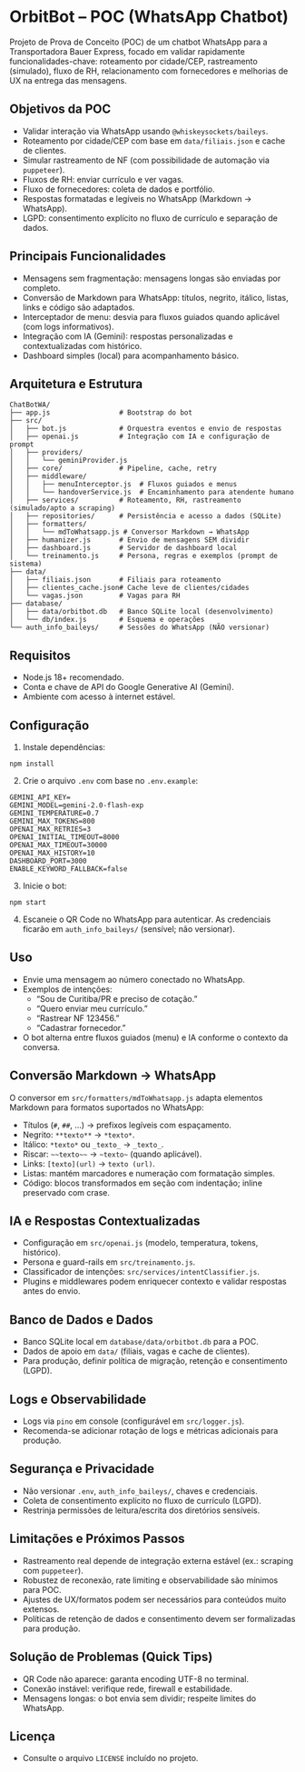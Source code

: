 # OrbitBot – POC (WhatsApp Chatbot)

Projeto de Prova de Conceito (POC) de um chatbot WhatsApp para a Transportadora Bauer Express, focado em validar rapidamente funcionalidades-chave: roteamento por cidade/CEP, rastreamento (simulado), fluxo de RH, relacionamento com fornecedores e melhorias de UX na entrega das mensagens.

## Objetivos da POC
- Validar interação via WhatsApp usando `@whiskeysockets/baileys`.
- Roteamento por cidade/CEP com base em `data/filiais.json` e cache de clientes.
- Simular rastreamento de NF (com possibilidade de automação via `puppeteer`).
- Fluxos de RH: enviar currículo e ver vagas.
- Fluxo de fornecedores: coleta de dados e portfólio.
- Respostas formatadas e legíveis no WhatsApp (Markdown → WhatsApp).
- LGPD: consentimento explícito no fluxo de currículo e separação de dados.

## Principais Funcionalidades
- Mensagens sem fragmentação: mensagens longas são enviadas por completo.
- Conversão de Markdown para WhatsApp: títulos, negrito, itálico, listas, links e código são adaptados.
- Interceptador de menu: desvia para fluxos guiados quando aplicável (com logs informativos).
- Integração com IA (Gemini): respostas personalizadas e contextualizadas com histórico.
- Dashboard simples (local) para acompanhamento básico.

## Arquitetura e Estrutura
```
ChatBotWA/
├── app.js                 # Bootstrap do bot
├── src/
│   ├── bot.js             # Orquestra eventos e envio de respostas
│   ├── openai.js          # Integração com IA e configuração de prompt
│   ├── providers/
│   │   └── geminiProvider.js
│   ├── core/              # Pipeline, cache, retry
│   ├── middleware/
│   │   ├── menuInterceptor.js  # Fluxos guiados e menus
│   │   └── handoverService.js  # Encaminhamento para atendente humano
│   ├── services/          # Roteamento, RH, rastreamento (simulado/apto a scraping)
│   ├── repositories/      # Persistência e acesso a dados (SQLite)
│   ├── formatters/
│   │   └── mdToWhatsapp.js # Conversor Markdown → WhatsApp
│   ├── humanizer.js       # Envio de mensagens SEM dividir
│   ├── dashboard.js       # Servidor de dashboard local
│   └── treinamento.js     # Persona, regras e exemplos (prompt de sistema)
├── data/
│   ├── filiais.json       # Filiais para roteamento
│   ├── clientes_cache.json# Cache leve de clientes/cidades
│   └── vagas.json         # Vagas para RH
├── database/
│   ├── data/orbitbot.db   # Banco SQLite local (desenvolvimento)
│   └── db/index.js        # Esquema e operações
└── auth_info_baileys/     # Sessões do WhatsApp (NÃO versionar)
```

## Requisitos
- Node.js 18+ recomendado.
- Conta e chave de API do Google Generative AI (Gemini).
- Ambiente com acesso à internet estável.

## Configuração
1) Instale dependências:
```
npm install
```
2) Crie o arquivo `.env` com base no `.env.example`:
```
GEMINI_API_KEY=
GEMINI_MODEL=gemini-2.0-flash-exp
GEMINI_TEMPERATURE=0.7
GEMINI_MAX_TOKENS=800
OPENAI_MAX_RETRIES=3
OPENAI_INITIAL_TIMEOUT=8000
OPENAI_MAX_TIMEOUT=30000
OPENAI_MAX_HISTORY=10
DASHBOARD_PORT=3000
ENABLE_KEYWORD_FALLBACK=false
```
3) Inicie o bot:
```
npm start
```
4) Escaneie o QR Code no WhatsApp para autenticar. As credenciais ficarão em `auth_info_baileys/` (sensível; não versionar).

## Uso
- Envie uma mensagem ao número conectado no WhatsApp.
- Exemplos de intenções:
  - “Sou de Curitiba/PR e preciso de cotação.”
  - “Quero enviar meu currículo.”
  - “Rastrear NF 123456.”
  - “Cadastrar fornecedor.”
- O bot alterna entre fluxos guiados (menu) e IA conforme o contexto da conversa.

## Conversão Markdown → WhatsApp
O conversor em `src/formatters/mdToWhatsapp.js` adapta elementos Markdown para formatos suportados no WhatsApp:
- Títulos (`#`, `##`, …) → prefixos legíveis com espaçamento.
- Negrito: `**texto**` → `*texto*`.
- Itálico: `*texto*` ou `_texto_` → `_texto_`.
- Riscar: `~~texto~~` → `~texto~` (quando aplicável).
- Links: `[texto](url)` → `texto (url)`.
- Listas: mantém marcadores e numeração com formatação simples.
- Código: blocos transformados em seção com indentação; inline preservado com crase.

## IA e Respostas Contextualizadas
- Configuração em `src/openai.js` (modelo, temperatura, tokens, histórico).
- Persona e guard-rails em `src/treinamento.js`.
- Classificador de intenções: `src/services/intentClassifier.js`.
- Plugins e middlewares podem enriquecer contexto e validar respostas antes do envio.

## Banco de Dados e Dados
- Banco SQLite local em `database/data/orbitbot.db` para a POC.
- Dados de apoio em `data/` (filiais, vagas e cache de clientes).
- Para produção, definir política de migração, retenção e consentimento (LGPD).

## Logs e Observabilidade
- Logs via `pino` em console (configurável em `src/logger.js`).
- Recomenda-se adicionar rotação de logs e métricas adicionais para produção.

## Segurança e Privacidade
- Não versionar `.env`, `auth_info_baileys/`, chaves e credenciais.
- Coleta de consentimento explícito no fluxo de currículo (LGPD).
- Restrinja permissões de leitura/escrita dos diretórios sensíveis.

## Limitações e Próximos Passos
- Rastreamento real depende de integração externa estável (ex.: scraping com `puppeteer`).
- Robustez de reconexão, rate limiting e observabilidade são mínimos para POC.
- Ajustes de UX/formatos podem ser necessários para conteúdos muito extensos.
- Políticas de retenção de dados e consentimento devem ser formalizadas para produção.

## Solução de Problemas (Quick Tips)
- QR Code não aparece: garanta encoding UTF-8 no terminal.
- Conexão instável: verifique rede, firewall e estabilidade.
- Mensagens longas: o bot envia sem dividir; respeite limites do WhatsApp.

## Licença
- Consulte o arquivo `LICENSE` incluído no projeto.